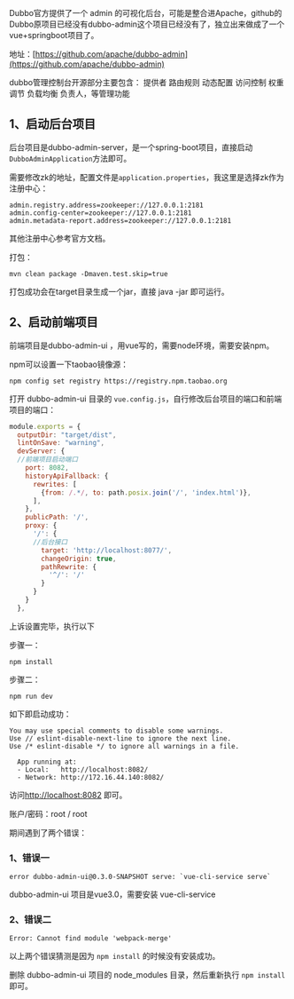 Dubbo官方提供了一个 admin 的可视化后台，可能是整合进Apache，github的Dubbo原项目已经没有dubbo-admin这个项目已经没有了，独立出来做成了一个vue+springboot项目了。

地址：[https://github.com/apache/dubbo-admin](https://github.com/apache/dubbo-admin)

dubbo管理控制台开源部分主要包含： 提供者  路由规则  动态配置  访问控制  权重调节  负载均衡  负责人，等管理功能

## 1、启动后台项目

后台项目是dubbo-admin-server，是一个spring-boot项目，直接启动`DubboAdminApplication`方法即可。

需要修改zk的地址，配置文件是`application.properties`，我这里是选择zk作为注册中心：

```properties
admin.registry.address=zookeeper://127.0.0.1:2181
admin.config-center=zookeeper://127.0.0.1:2181
admin.metadata-report.address=zookeeper://127.0.0.1:2181
```

其他注册中心参考官方文档。

打包：

```shell
mvn clean package -Dmaven.test.skip=true
```

打包成功会在target目录生成一个jar，直接 java -jar 即可运行。

## 2、启动前端项目

前端项目是dubbo-admin-ui ，用vue写的，需要node环境，需要安装npm。

npm可以设置一下taobao镜像源：

```shell
npm config set registry https://registry.npm.taobao.org
```

打开 dubbo-admin-ui 目录的 `vue.config.js`，自行修改后台项目的端口和前端项目的端口：

```js
module.exports = {
  outputDir: "target/dist",
  lintOnSave: "warning",
  devServer: {
  //前端项目启动端口
    port: 8082,
    historyApiFallback: {
      rewrites: [
        {from: /.*/, to: path.posix.join('/', 'index.html')},
      ],
    },
    publicPath: '/',
    proxy: {
      '/': {
      //后台接口
        target: 'http://localhost:8077/',
        changeOrigin: true,
        pathRewrite: {
          '^/': '/'
        }
      }
    }
  },
```

上诉设置完毕，执行以下

步骤一：

```shell
npm install
```

步骤二：

```shell
npm run dev
```

如下即启动成功：

```shell
You may use special comments to disable some warnings.
Use // eslint-disable-next-line to ignore the next line.
Use /* eslint-disable */ to ignore all warnings in a file.

  App running at:
  - Local:   http://localhost:8082/
  - Network: http://172.16.44.140:8082/

```



访问[http://localhost:8082](http://localhost:8082) 即可。

账户/密码：root / root



期间遇到了两个错误：

### 1、错误一

```shell
error dubbo-admin-ui@0.3.0-SNAPSHOT serve: `vue-cli-service serve`
```

dubbo-admin-ui 项目是vue3.0，需要安装 vue-cli-service 



### 2、错误二

```shell
Error: Cannot find module 'webpack-merge'
```



以上两个错误猜测是因为 `npm install` 的时候没有安装成功。

删除 dubbo-admin-ui 项目的 node_modules 目录，然后重新执行 `npm install` 即可。